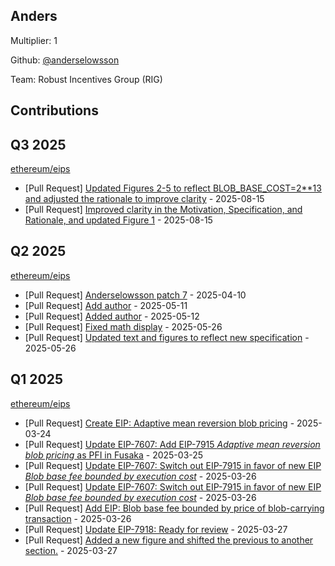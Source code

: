 
## Anders
Multiplier: 1

Github: [@anderselowsson](https://github.com/anderselowsson)

Team: Robust Incentives Group (RIG)

## Contributions

## Q3 2025


[ethereum/eips](https://github.com/ethereum/eips)
* [Pull Request] [Updated Figures 2-5 to reflect BLOB_BASE_COST=2**13 and adjusted the rationale to improve clarity](https://github.com/ethereum/EIPs/pull/10155) - 2025-08-15
* [Pull Request] [Improved clarity in the Motivation, Specification, and Rationale, and updated Figure 1](https://github.com/ethereum/EIPs/pull/10151) - 2025-08-15
## Q2 2025


[ethereum/eips](https://github.com/ethereum/eips)
* [Pull Request] [Anderselowsson patch 7](https://github.com/ethereum/EIPs/pull/9620) - 2025-04-10
* [Pull Request] [Add author](https://github.com/ethereum/EIPs/pull/9759) - 2025-05-11
* [Pull Request] [Added author](https://github.com/ethereum/EIPs/pull/9760) - 2025-05-12
* [Pull Request] [Fixed math display](https://github.com/ethereum/EIPs/pull/9827) - 2025-05-26
* [Pull Request] [Updated text and figures to reflect new specification](https://github.com/ethereum/EIPs/pull/9824) - 2025-05-26
## Q1 2025

[ethereum/eips](https://github.com/ethereum/eips)
* [Pull Request] [Create EIP: Adaptive mean reversion blob pricing](https://github.com/ethereum/EIPs/pull/9518) - 2025-03-24
* [Pull Request] [Update EIP-7607: Add EIP-7915 *Adaptive mean reversion blob pricing* as PFI in Fusaka](https://github.com/ethereum/EIPs/pull/9532) - 2025-03-25
* [Pull Request] [Update EIP-7607: Switch out EIP-7915 in favor of new EIP *Blob base fee bounded by execution cost*](https://github.com/ethereum/EIPs/pull/9545) - 2025-03-26
* [Pull Request] [Update EIP-7607: Switch out EIP-7915 in favor of new EIP *Blob base fee bounded by execution cost*](https://github.com/ethereum/EIPs/pull/9544) - 2025-03-26
* [Pull Request] [Add EIP: Blob base fee bounded by price of blob-carrying transaction](https://github.com/ethereum/EIPs/pull/9543) - 2025-03-26
* [Pull Request] [Update EIP-7918: Ready for review](https://github.com/ethereum/EIPs/pull/9554) - 2025-03-27
* [Pull Request] [Added a new figure and shifted the previous to another section.](https://github.com/ethereum/EIPs/pull/9553) - 2025-03-27
